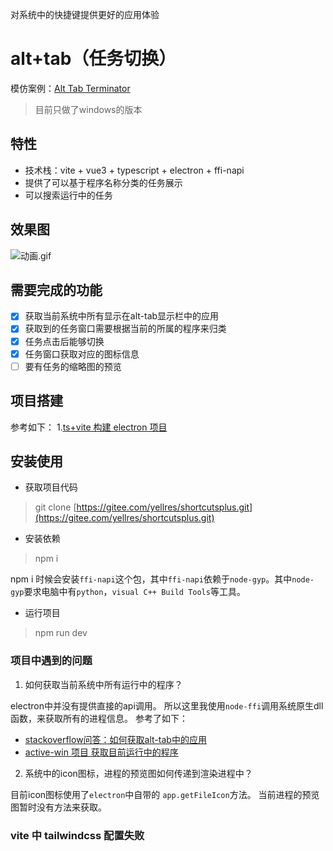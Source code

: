 对系统中的快捷键提供更好的应用体验
# alt+tab（任务切换）



模仿案例：[Alt Tab Terminator](https://www.ntwind.com/software/alttabter.html)
> 目前只做了windows的版本

## 特性



- 技术栈：vite + vue3 + typescript + electron + ffi-napi
- 提供了可以基于程序名称分类的任务展示
- 可以搜索运行中的任务
## 效果图



![动画.gif](https://cdn.nlark.com/yuque/0/2023/gif/394182/1677677576665-a81377f6-2329-4d59-8bd0-6fad4640f41c.gif#averageHue=%23282d35&clientId=ucca7bc89-9558-4&from=ui&id=u3673fecb&name=%E5%8A%A8%E7%94%BB.gif&originHeight=838&originWidth=1756&originalType=binary&ratio=1&rotation=0&showTitle=false&size=4824840&status=done&style=none&taskId=u4ad2cd53-ec3a-471f-bc74-fcaed19a877&title=)
## 需要完成的功能



- [x] 获取当前系统中所有显示在alt-tab显示栏中的应用
- [x] 获取到的任务窗口需要根据当前的所属的程序来归类
- [x] 任务点击后能够切换
- [x] 任务窗口获取对应的图标信息
- [ ] 要有任务的缩略图的预览
## 项目搭建



参考如下：
1.[ts+vite 构建 electron 项目](https://blog.totominc.io/blog/electron-with-typescript-and-vite-as-a-build-system)
## 安装使用



- 获取项目代码
> git clone [https://gitee.com/yellres/shortcutsplus.git](https://gitee.com/yellres/shortcutsplus.git)

- 安装依赖
> npm i

npm i 时候会安装`ffi-napi`这个包，其中`ffi-napi`依赖于`node-gyp`。其中`node-gyp`要求电脑中有`python`，`visual C++ Build Tools`等工具。

- 运行项目
> npm run dev


### 项目中遇到的问题

1. 如何获取当前系统中所有运行中的程序？

electron中并没有提供直接的api调用。
所以这里我使用`node-ffi`调用系统原生dll函数，来获取所有的进程信息。
参考了如下： 

- [stackoverflow问答：如何获取alt-tab中的应用](https://stackoverflow.com/questions/210504/enumerate-windows-like-alt-tab-does)
- [active-win 项目 获取目前运行中的程序](https://github.com/sindresorhus/active-win)

2. 系统中的icon图标，进程的预览图如何传递到渲染进程中？

目前icon图标使用了`electron`中自带的 `app.getFileIcon`方法。
当前进程的预览图暂时没有方法来获取。


### vite 中 tailwindcss 配置失败